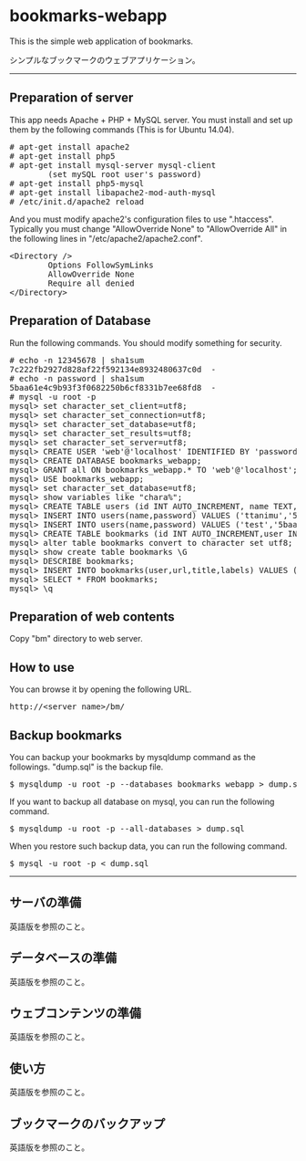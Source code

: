 # bookmarks-webapp
This is the simple web application of bookmarks.

シンプルなブックマークのウェブアプリケーション。

---

## Preparation of server
This app needs Apache + PHP + MySQL server.
You must install and set up them by the following commands (This is for Ubuntu 14.04).
<pre>
# apt-get install apache2
# apt-get install php5
# apt-get install mysql-server mysql-client
        (set mySQL root user's password)
# apt-get install php5-mysql
# apt-get install libapache2-mod-auth-mysql
# /etc/init.d/apache2 reload
</pre>
And you must modify apache2's configuration files to use ".htaccess".
Typically you must change "AllowOverride None" to "AllowOverride All" in the following lines in "/etc/apache2/apache2.conf".
<pre>
&lt;Directory /&gt;
        Options FollowSymLinks
        AllowOverride None
        Require all denied
&lt;/Directory&gt;
</pre>

## Preparation of Database
Run the following commands. You should modify something for security.
<pre>
# echo -n 12345678 | sha1sum
7c222fb2927d828af22f592134e8932480637c0d  -
# echo -n password | sha1sum
5baa61e4c9b93f3f0682250b6cf8331b7ee68fd8  -
# mysql -u root -p
mysql> set character_set_client=utf8;
mysql> set character_set_connection=utf8;
mysql> set character_set_database=utf8;
mysql> set character_set_results=utf8;
mysql> set character_set_server=utf8;
mysql> CREATE USER 'web'@'localhost' IDENTIFIED BY 'password';
mysql> CREATE DATABASE bookmarks_webapp;
mysql> GRANT all ON bookmarks_webapp.* TO 'web'@'localhost';
mysql> USE bookmarks_webapp;
mysql> set character_set_database=utf8;
mysql> show variables like "chara%";
mysql> CREATE TABLE users (id INT AUTO_INCREMENT, name TEXT,password TEXT, PRIMARY KEY (id));
mysql> INSERT INTO users(name,password) VALUES ('ttanimu','5baa61e4c9b93f3f0682250b6cf8331b7ee68fd8');
mysql> INSERT INTO users(name,password) VALUES ('test','5baa61e4c9b93f3f0682250b6cf8331b7ee68fd8');
mysql> CREATE TABLE bookmarks (id INT AUTO_INCREMENT,user INT,url TEXT,title TEXT,labels TEXT,PRIMARY KEY (id),CONSTRAINT fk_user FOREIGN KEY (user) REFERENCES users (id) ON DELETE SET NULL ON UPDATE CASCADE);
mysql> alter table bookmarks convert to character set utf8;
mysql> show create table bookmarks \G
mysql> DESCRIBE bookmarks;
mysql> INSERT INTO bookmarks(user,url,title,labels) VALUES (1,'https://www.google.com','Goolge','search google');
mysql> SELECT * FROM bookmarks;
mysql> \q
</pre>

## Preparation of web contents
Copy "bm" directory to web server.

## How to use
You can browse it by opening the following URL.
<pre>
http://&lt;server name&gt;/bm/
</pre>

## Backup bookmarks
You can backup your bookmarks by mysqldump command as the followings.
"dump.sql" is the backup file.
<pre>
$ mysqldump -u root -p --databases bookmarks_webapp > dump.sql
</pre>
If you want to backup all database on mysql, you can run the following command.
<pre>
$ mysqldump -u root -p --all-databases > dump.sql
</pre>
When you restore such backup data, you can run the following command.
<pre>
$ mysql -u root -p < dump.sql
</pre>

---

## サーバの準備
英語版を参照のこと。

## データベースの準備
英語版を参照のこと。

## ウェブコンテンツの準備
英語版を参照のこと。

## 使い方
英語版を参照のこと。

## ブックマークのバックアップ
英語版を参照のこと。
